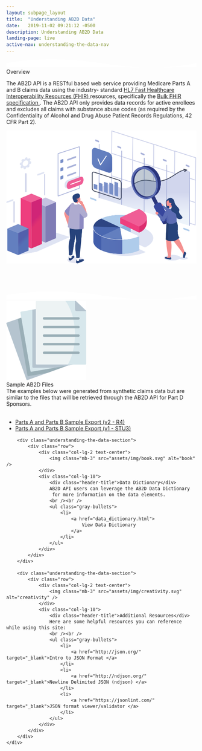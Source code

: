```yaml
---
layout: subpage_layout
title:  "Understanding AB2D Data"
date:   2019-11-02 09:21:12 -0500 
description: Understanding AB2D Data
landing-page: live
active-nav: understanding-the-data-nav
---
```


<section class="bg-white page-section py-5" role="main">
    <svg class="shape-divider" preserveAspectRatio="xMidYMin slice" version="1.1" xmlns="http://www.w3.org/2000/svg" xmlns:xlink="http://www.w3.org/1999/xlink" x="0px" y="0px"
         viewBox="0 0 1034.2 43.8" style="enable-background:new 0 0 1034.2 43.8;" xml:space="preserve" alt="divider">
	<path fill="#ffffff" d="M0,21.3c0,0,209.3-48,517.1,0s517.1,0,517.1,0v22.5H0V21.3z"/>
    </svg>
    <div class="container">
        <div class="row" style="margin-bottom: 70px;">
            <div class="col-lg-6">
                <div class="step-header">Overview</div>
                <p>
                The AB2D API is a RESTful based web service providing Medicare Parts A and B claims data using the industry-
                standard <a href="https://www.hl7.org/fhir/overview.html" target="_blank">HL7 Fast Healthcare Interoperability Resources (FHIR) </a> resources, specifically the 
                <a href="https://hl7.org/fhir/uv/bulkdata/export/index.html" target="_blank">Bulk FHIR specification </a>. The AB2D API only provides data records for active enrollees and excludes
                all claims with substance abuse codes (as required by the Confidentiality of Alcohol and Drug Abuse Patient
                Records Regulations, 42 CFR Part 2).
                </p>
            </div>
            <div class="col-lg-6">
                <img class="mt-3" src="assets/img/data-analysis.svg" alt="data-analysis" />
            </div>
        </div>
    </div>
</section>         

<section class="bg-light-blue page-section pt-20 pb-10" role="region" aria-label="Developer Resources">        
    <svg class="shape-divider flip" version="1.1" xmlns="http://www.w3.org/2000/svg" xmlns:xlink="http://www.w3.org/1999/xlink" x="0px" y="0px"
             viewBox="0 0 1034.2 43.8" style="enable-background:new 0 0 1034.2 43.8;" xml:space="preserve" alt="divider">
        <path fill="#ffffff" d="M0,21.3c0,0,209.3-48,517.1,0s517.1,0,517.1,0v22.5H0V21.3z"/>
    </svg>
    <div class="container">    
        <div class="understanding-the-data-section">
            <div class="row">
                <div class="col-lg-2 text-center">
                    <img class="mb-3" src="assets/img/paper.svg" alt="paper" />
                </div>
                <div class="col-lg-10">
                    <div class="header-title">Sample AB2D Files</div>
                    The examples below were generated from synthetic claims data but are similar to the files that will be
                    retrieved through the AB2D API for Part D Sponsors.
                    <br /><br />
                    <ul class="gray-bullets">
                    <li>
                    <a href="assets/downloads/sample-data-r4.ndjson">Parts A and Parts B Sample Export (v2 - R4)</a>
                    </li>
                    <li>
                    <a href="assets/downloads/sample-data-stu3.ndjson">Parts A and Parts B Sample Export (v1 - STU3)</a>
                    </li>
                    </ul>
                </div>
            </div>
        </div>
        
        <div class="understanding-the-data-section">
            <div class="row">
                <div class="col-lg-2 text-center">
                    <img class="mb-3" src="assets/img/book.svg" alt="book" />
                </div>
                <div class="col-lg-10">
                    <div class="header-title">Data Dictionary</div>
                    AB2D API users can leverage the AB2D Data Dictionary
                     for more information on the data elements.
                    <br /><br />
                    <ul class="gray-bullets">
                        <li>
                            <a href="data_dictionary.html">
                                View Data Dictionary
                            </a>
                        </li>    
                    </ul>
                </div>
            </div>
        </div>
                
        <div class="understanding-the-data-section">
            <div class="row">
                <div class="col-lg-2 text-center">
                    <img class="mb-3" src="assets/img/creativity.svg" alt="creativity" />
                </div>
                <div class="col-lg-10">
                    <div class="header-title">Additional Resources</div>
                    Here are some helpful resources you can reference while using this site:
                    <br /><br />
                    <ul class="gray-bullets">
                        <li>
                            <a href="http://json.org/" target="_blank">Intro to JSON Format </a>
                        </li>
                        <li>
                            <a href="http://ndjson.org/" target="_blank">Newline Delimited JSON (ndjson) </a>
                        </li>
                        <li>
                            <a href="https://jsonlint.com/" target="_blank">JSON format viewer/validator </a>
                        </li>
                    </ul>
                </div>
            </div>
        </div>    
    </div>
</section>    